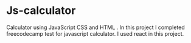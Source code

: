 # Js-calculator
Calculator using JavaScript CSS and HTML .
In this project I completed freecodecamp test for javascript calculator. I used react in this project.
